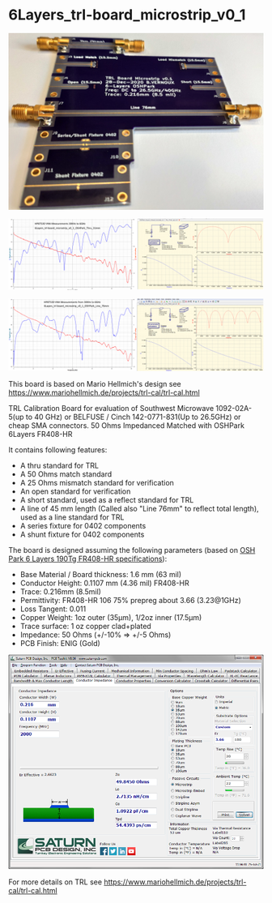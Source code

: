 6Layers_trl-board_microstrip_v0_1
==============================

![6Layers trl-board microstrip v0.1 OSHPark](6Layers_trl-board_microstrip_v0_1_OSHPark.jpg)

![6Layers trl-board microstrip v0.1 OSHPark Thru 31mm Measurements vs Simulation](6Layers_trl-board_microstrip_v0_1_OSHPark_Thru_31mm_Measurements_Simu.png)

![6Layers trl-board microstrip v0.1 OSHPark Line 76mm Measurements vs Simulation](6Layers_trl-board_microstrip_v0_1_OSHPark_Line_76mm_Measurements_Simu.png)

This board is based on Mario Hellmich's design see https://www.mariohellmich.de/projects/trl-cal/trl-cal.html

TRL Calibration Board for evaluation of Southwest Microwave 1092-02A-5(up to 40 GHz) or BELFUSE / Cinch 142-0771-831(Up to 26.5GHz) or cheap SMA connectors.
50 Ohms Impedanced Matched with OSHPark 6Layers FR408-HR

It contains following features:
* A thru standard for TRL
* A 50 Ohms match standard
* A 25 Ohms mismatch standard for verification
* An open standard for verification
* A short standard, used as a reflect standard for TRL
* A line of 45 mm length (Called also "Line 76mm" to reflect total length), used as a line standard for TRL
* A series fixture for 0402 components
* A shunt fixture for 0402 components

The board is designed assuming the following parameters (based on [OSH Park 6 Layers 190Tg FR408-HR specifications](https://docs.oshpark.com/services/six-layer)):
* Base Material / Board thickness: 1.6 mm (63 mil)
* Conductor Height: 0.1107 mm (4.36 mil) FR408-HR
* Trace: 0.216mm (8.5mil)
* Permittivity: FR408-HR 106 75% prepreg about 3.66 (3.23@1GHz)
* Loss Tangent: 0.011
* Copper Weight: 1oz outer (35µm), 1/2oz inner (17.5µm)
* Trace surface: 1 oz copper clad+plated
* Impedance: 50 Ohms (+/-10% => +/-5 Ohms)
* PCB Finish: ENIG (Gold)

![SaturnPCB_PCB_Toolkit_v8_06_Microstrip_Z50Ohms_OSHPark_6Layers](SaturnPCB_PCB_Toolkit_v8_06_Microstrip_Z50Ohms_OSHPark_6Layers.png)

For more details on TRL see https://www.mariohellmich.de/projects/trl-cal/trl-cal.html
